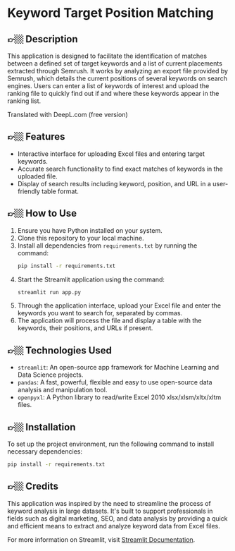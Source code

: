 
# Keyword Target Position Matching

## 👉🏼 Description
This application is designed to facilitate the identification of matches between a defined set of target keywords and a list of current placements extracted through Semrush. It works by analyzing an export file provided by Semrush, which details the current positions of several keywords on search engines. Users can enter a list of keywords of interest and upload the ranking file to quickly find out if and where these keywords appear in the ranking list.

Translated with DeepL.com (free version)

## 👉🏼 Features
- Interactive interface for uploading Excel files and entering target keywords.
- Accurate search functionality to find exact matches of keywords in the uploaded file.
- Display of search results including keyword, position, and URL in a user-friendly table format.

## 👉🏼 How to Use
1. Ensure you have Python installed on your system.
2. Clone this repository to your local machine.
3. Install all dependencies from `requirements.txt` by running the command:
   ```bash
   pip install -r requirements.txt
   ```
4. Start the Streamlit application using the command:
   ```bash
   streamlit run app.py
   ```
5. Through the application interface, upload your Excel file and enter the keywords you want to search for, separated by commas.
6. The application will process the file and display a table with the keywords, their positions, and URLs if present.

## 👉🏼 Technologies Used
- `streamlit`: An open-source app framework for Machine Learning and Data Science projects.
- `pandas`: A fast, powerful, flexible and easy to use open-source data analysis and manipulation tool.
- `openpyxl`: A Python library to read/write Excel 2010 xlsx/xlsm/xltx/xltm files.

## 👉🏼 Installation
To set up the project environment, run the following command to install necessary dependencies:
```bash
pip install -r requirements.txt
```

## 👉🏼 Credits
This application was inspired by the need to streamline the process of keyword analysis in large datasets. It's built to support professionals in fields such as digital marketing, SEO, and data analysis by providing a quick and efficient means to extract and analyze keyword data from Excel files.

For more information on Streamlit, visit [Streamlit Documentation](https://docs.streamlit.io/).
